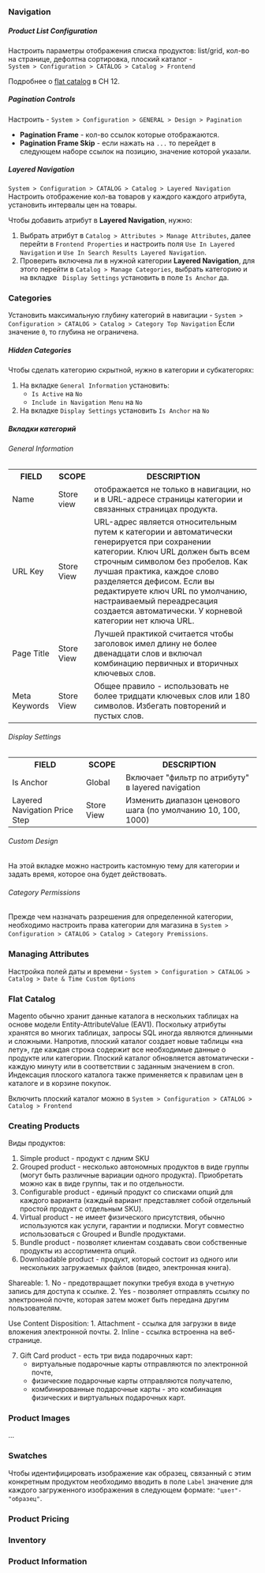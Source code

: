 
### Navigation

##### Product List Configuration
Настроить параметры отображения списка продуктов: list/grid, кол-во на странице, дефолтна сортировка, плоский каталог -  
`System > Configuration > CATALOG > Catalog > Frontend`

Подробнее о [flat catalog](main.md#flat-catalog) в CH 12.

##### Pagination Controls
Настроить - `System > Configuration > GENERAL > Design > Pagination`
* __Pagination Frame__ - кол-во ссылок которые отображаются.
* __Pagination Frame Skip__ - если нажать на `...` то перейдет в следующем наборе ссылок на позицию, значение которой указали.

##### Layered Navigation

`System > Configuration > CATALOG > Catalog > Layered Navigation`
Настроить отображение кол-ва товаров у каждого каждого атрибута, установить интервалы цен на товары.

Чтобы добавить атрибут в __Layered Navigation__, нужно: 
1. Выбрать атрибут в `Catalog > Attributes > Manage Attributes`, далее перейти в `Frontend Properties` и
настроить поля `Use In Layered Navigation` и `Use In Search Results Layered Navigation`.
2. Проверить включена ли в нужной категории __Layered Navigation__, для этого перейти в `Catalog > Manage Categories`, 
выбрать категорию и на вкладке ` Display Settings` установить в поле `Is Anchor` да.



### Categories

Установить максимальную глубину категорий в навигации - `System > Configuration > CATALOG > Catalog > Category Top Navigation`
Если значение `0`, то глубина не ограничена.

##### Hidden Categories

Чтобы сделать категорию скрытной, нужно в категории и субкатегорях:
1. На вкладке `General Information` установить:
    * `Is Active` на `No`
    * `Include in Navigation Menu` на `No`
2. На вкладке `Display Settings` установить `Is Anchor` на `No`

##### Вкладки категорий
###### General Information
<table>
  <tr>
    <th>FIELD</th>
    <th>SCOPE</th> 
    <th>DESCRIPTION</th>
  </tr>
  <tr>
    <td>Name</td>
    <td>Store view</td> 
    <td>отображается не только в навигации, но и в URL-адресе страницы категории и связанных страницах продукта.</td>
  </tr>
  <tr>
    <td>URL Key</td>
    <td>Store View</td> 
    <td>URL-адрес является относительным путем к категории и автоматически генерируется при сохранении категории. 
    Ключ URL должен быть всем строчным символом без пробелов. Как лучшая практика, каждое слово разделяется дефисом. 
    Если вы редактируете ключ URL по умолчанию, настраиваемый переадресация создается автоматически. 
    У корневой категории нет ключа URL.</td>
  </tr>
  <tr>
    <td>Page Title</td>
    <td>Store View</td> 
    <td>Лучшей практикой считается чтобы заголовок имел длину не более двенадцати слов и включал комбинацию первичных и вторичных ключевых слов.</td>
  </tr>
  <tr>
    <td>Meta Keywords</td>
    <td>Store View</td> 
    <td> Общее правило - использовать не более тридцати ключевых слов или 180 символов. Избегать повторений и пустых слов.</td>
  </tr>
</table>

###### Display Settings
<table>
  <tr>
    <th>FIELD</th>
    <th>SCOPE</th> 
    <th>DESCRIPTION</th>
  </tr>
  <tr>
    <td>Is Anchor</td>
    <td>Global</td> 
    <td>Включает "фильтр по атрибуту" в layered navigation</td>
  </tr>
  <tr>
    <td>Layered Navigation Price Step</td>
    <td>Store View</td> 
    <td>Изменить диапазон ценового шага (по умолчанию 10, 100, 1000)</td>
  </tr>
</table>

###### Custom Design
На этой вкладке можно настроить кастомную тему для категории и задать время, которое она будет действовать.

###### Category Permissions
Прежде чем назначать разрешения для определенной категории, необходимо настроить права категории для магазина в 
`System > Configuration > CATALOG > Catalog > Category Premissions`.

### Managing Attributes
Настройка полей даты и времени - `System > Configuration > CATALOG > Catalog > Date & Time Custom Options`

### Flat Catalog
Magento обычно хранит данные каталога в нескольких таблицах на основе модели Entity-AttributeValue (EAV1). 
Поскольку атрибуты хранятся во многих таблицах, запросы SQL иногда являются длинными и сложными. 
Напротив, плоский каталог создает новые таблицы «на лету», где каждая строка содержит все необходимые данные о продукте или категории. 
Плоский каталог обновляется автоматически - каждую минуту или в соответствии с заданным значением в cron. 
Индексация плоского каталога также применяется к правилам цен в каталоге и в корзине покупок. 

Включить плоский каталог можно в `System > Configuration > CATALOG > Catalog > Frontend`

### Creating Products

Виды продуктов:
1. Simple product - продукт с лдним SKU
2. Grouped product - несколько автономных продуктов в виде группы (могут быть различные вариации одного продукта). Приобретать можно как в виде группы, так и по отдельности.
3. Сonfigurable product - единый продукт со списками опций для каждого варианта (каждый вариант представляет собой отдельный простой продукт с отдельным SKU).
4. Virtual product - не имеет физического присутствия, обычно используются как услуги, гарантии и подписки. Могут совместно использоваться с Grouped и Bundle продуктами.
5. Bundle product - позволяет клиентам создавать свои собственные продукты из ассортимента опций.
6. Downloadable product - продукт, который состоит из одного или нескольких загружаемых файлов (видео, электронная книга).

Shareable:
    1. No - предотвращает покупки требуя входа в учетную запись для доступа к ссылке.
    2. Yes - позволяет отправлять ссылку по электронной почте, которая затем может быть передана другим пользователям.
    
Use Content Disposition:
    1. Attachment - ссылка для загрузки в виде вложения электронной почты.
    2. Inline - ссылка встроенна на веб-странице.

7. Gift Card product - есть три вида подарочных карт: 
    * виртуальные подарочные карты отправляются по электронной почте, 
    * физические подарочные карты отправляются получателю, 
    * комбинированные подарочные карты - это комбинация физических и виртуальных подарочных карт. 


### Product Images

...

### Swatches

Чтобы идентифицировать изображение как образец, связанный с этим конкретным продуктом 
необходимо вводить в поле `Label` значение для каждого загруженного изображения в следующем формате: `"цвет"-"образец"`. 

### Product Pricing



### Inventory
### Product Information